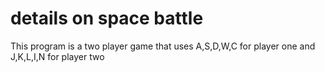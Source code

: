 # details on space battle
This program is a two player game that uses A,S,D,W,C for player one and J,K,L,I,N for player two
